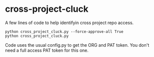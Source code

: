 # cross-project-cluck
A few lines of code to help identifyin cross project repo access.

```
python cross_project_cluck.py --force-approve-all True
python cross_project_cluck.py
```

Code uses the usual config.py to get the ORG and PAT token. You don't need a full access PAT token for this one.
